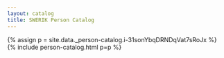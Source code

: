 ```yaml
---
layout: catalog
title: SWERIK Person Catalog
---
```

{% assign p = site.data._person-catalog.i-31sonYbqDRNDqVat7sRoJx %}
{% include person-catalog.html p=p %}

